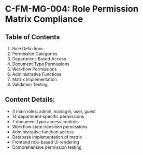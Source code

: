 # C-FM-MG-004: Role Permission Matrix Compliance

## Table of Contents
1. Role Definitions
2. Permission Categories
3. Department-Based Access
4. Document Type Permissions
5. Workflow Permissions
6. Administrative Functions
7. Matrix Implementation
8. Validation Testing

## Content Details:
- 4 main roles: admin, manager, user, guest
- 14 department-specific permissions
- 7 document type access controls
- Workflow state transition permissions
- Administrative function access
- Database implementation of matrix
- Frontend role-based UI rendering
- Comprehensive permission testing
